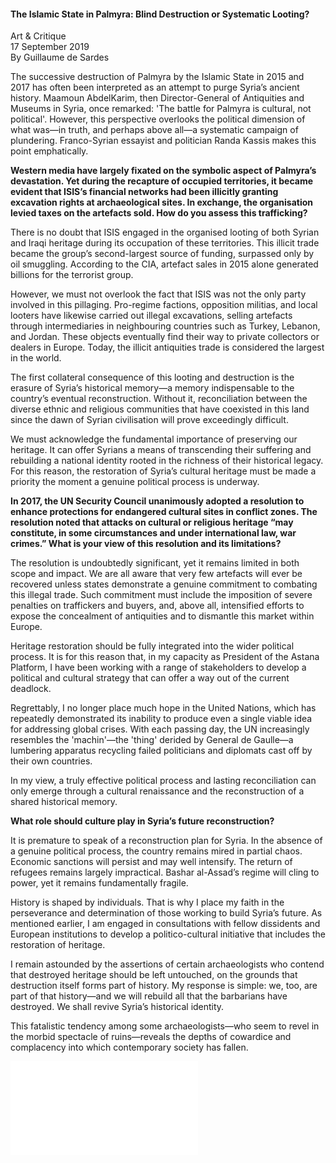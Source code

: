 <h4>The Islamic State in Palmyra: Blind Destruction or Systematic Looting?</h4>                                    

Art & Critique  
17 September 2019  
By Guillaume de Sardes  

The successive destruction of Palmyra by the Islamic State in 2015 and 2017 has often been interpreted as an attempt to purge Syria’s ancient history. Maamoun AbdelKarim, then Director-General of Antiquities and Museums in Syria, once remarked: 'The battle for Palmyra is cultural, not political'. However, this perspective overlooks the political dimension of what was—in truth, and perhaps above all—a systematic campaign of plundering. Franco-Syrian essayist and politician Randa Kassis makes this point emphatically.

<b>Western media have largely fixated on the symbolic aspect of Palmyra’s devastation. Yet during the recapture of occupied territories, it became evident that ISIS’s financial networks had been illicitly granting excavation rights at archaeological sites. In exchange, the organisation levied taxes on the artefacts sold. How do you assess this trafficking?</b>

There is no doubt that ISIS engaged in the organised looting of both Syrian and Iraqi heritage during its occupation of these territories. This illicit trade became the group’s second-largest source of funding, surpassed only by oil smuggling. According to the CIA, artefact sales in 2015 alone generated billions for the terrorist group.

However, we must not overlook the fact that ISIS was not the only party involved in this pillaging. Pro-regime factions, opposition militias, and local looters have likewise carried out illegal excavations, selling artefacts through intermediaries in neighbouring countries such as Turkey, Lebanon, and Jordan. These objects eventually find their way to private collectors or dealers in Europe. Today, the illicit antiquities trade is considered the largest in the world.

The first collateral consequence of this looting and destruction is the erasure of Syria’s historical memory—a memory indispensable to the country’s eventual reconstruction. Without it, reconciliation between the diverse ethnic and religious communities that have coexisted in this land since the dawn of Syrian civilisation will prove exceedingly difficult.

We must acknowledge the fundamental importance of preserving our heritage. It can offer Syrians a means of transcending their suffering and rebuilding a national identity rooted in the richness of their historical legacy. For this reason, the restoration of Syria’s cultural heritage must be made a priority the moment a genuine political process is underway.

<b>In 2017, the UN Security Council unanimously adopted a resolution to enhance protections for endangered cultural sites in conflict zones. The resolution noted that attacks on cultural or religious heritage “may constitute, in some circumstances and under international law, war crimes.” What is your view of this resolution and its limitations?</b>

The resolution is undoubtedly significant, yet it remains limited in both scope and impact. We are all aware that very few artefacts will ever be recovered unless states demonstrate a genuine commitment to combating this illegal trade. Such commitment must include the imposition of severe penalties on traffickers and buyers, and, above all, intensified efforts to expose the concealment of antiquities and to dismantle this market within Europe.

Heritage restoration should be fully integrated into the wider political process. It is for this reason that, in my capacity as President of the Astana Platform, I have been working with a range of stakeholders to develop a political and cultural strategy that can offer a way out of the current deadlock.

Regrettably, I no longer place much hope in the United Nations, which has repeatedly demonstrated its inability to produce even a single viable idea for addressing global crises. With each passing day, the UN increasingly resembles the 'machin'—the 'thing' derided by General de Gaulle—a lumbering apparatus recycling failed politicians and diplomats cast off by their own countries.

In my view, a truly effective political process and lasting reconciliation can only emerge through a cultural renaissance and the reconstruction of a shared historical memory.

<b>What role should culture play in Syria’s future reconstruction?</b>

It is premature to speak of a reconstruction plan for Syria. In the absence of a genuine political process, the country remains mired in partial chaos. Economic sanctions will persist and may well intensify. The return of refugees remains largely impractical. Bashar al-Assad’s regime will cling to power, yet it remains fundamentally fragile.

History is shaped by individuals. That is why I place my faith in the perseverance and determination of those working to build Syria’s future. As mentioned earlier, I am engaged in consultations with fellow dissidents and European institutions to develop a politico-cultural initiative that includes the restoration of heritage.

I remain astounded by the assertions of certain archaeologists who contend that destroyed heritage should be left untouched, on the grounds that destruction itself forms part of history. My response is simple: we, too, are part of that history—and we will rebuild all that the barbarians have destroyed. We shall revive Syria’s historical identity.

This fatalistic tendency among some archaeologists—who seem to revel in the morbid spectacle of ruins—reveals the depths of cowardice and complacency into which contemporary society has fallen.

![](3.pdf)
<p></p>


